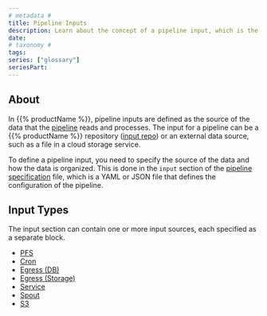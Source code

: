 ```yaml
---
# metadata #
title: Pipeline Inputs
description: Learn about the concept of a pipeline input, which is the source of the data that the pipeline reads and processes.
date:
# taxonomy #
tags: 
series: ["glossary"]
seriesPart:
---
```

## About 
In {{% productName %}}, pipeline inputs are defined as the source of the data that the [pipeline](/{{%release%}}/learn/glossary/pipeline) reads and processes. The input for a pipeline can be a {{% productName %}} repository ([input repo](/{{%release%}}/learn/glossary/input-repo)) or an external data source, such as a file in a cloud storage service.

To define a pipeline input, you need to specify the source of the data and how the data is organized. This is done in the `input` section of the [pipeline specification](/{{%release%}}/build-dags/pipeline-spec) file, which is a YAML or JSON file that defines the configuration of the pipeline.

## Input Types

The input section can contain one or more input sources, each specified as a separate block. 

- [PFS](/{{%release%}}/build-dags/pipeline-spec/input-pfs)
- [Cron](/{{%release%}}/build-dags/pipeline-spec/input-cron)
- [Egress (DB)](/{{%release%}}/build-dags/pipeline-spec/egress)
- [Egress (Storage)](/{{%release%}}/build-dags/pipeline-spec/egress)
- [Service](/{{%release%}}/build-dags/pipeline-spec/service)
- [Spout](/{{%release%}}/build-dags/pipeline-spec/spout)
- [S3](/{{%release%}}/build-dags/pipeline-spec/s3-out)